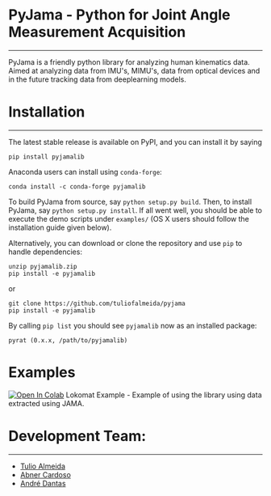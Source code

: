 # PyJama - Python for Joint Angle Measurement Acquisition
---------------------------------------------------------
PyJama is a friendly python library for analyzing human kinematics data. Aimed at analyzing data from IMU's, MIMU's, data from optical devices and in the future tracking data from deeplearning models.

# Installation
--------------

The latest stable release is available on PyPI, and you can install it by saying
```
pip install pyjamalib
```
Anaconda users can install using ``conda-forge``:
```
conda install -c conda-forge pyjamalib
```

To build PyJama from source, say `python setup.py build`.
Then, to install PyJama, say `python setup.py install`.
If all went well, you should be able to execute the demo scripts under `examples/`
(OS X users should follow the installation guide given below).

Alternatively, you can download or clone the repository and use `pip` to handle dependencies:

```
unzip pyjamalib.zip
pip install -e pyjamalib
```
or
```
git clone https://github.com/tuliofalmeida/pyjama
pip install -e pyjamalib
```

By calling `pip list` you should see `pyjamalib` now as an installed package:
```
pyrat (0.x.x, /path/to/pyjamalib)
```

# Examples

[![Open In Colab](https://colab.research.google.com/assets/colab-badge.svg)](https://colab.research.google.com/github/tuliofalmeida/pyjama/blob/main/PyJama_Lokomat_exemple.ipynb) Lokomat Example - Example of using the library using data extracted using JAMA.   


# Development Team:
-------------------

- [Tulio Almeida]
- [Abner Cardoso] 
- [André Dantas]

<!-- Links -->
[Abner Cardoso]:https://github.com/abnr
[Tulio Almeida]:https://github.com/tuliofalmeida
[André Dantas]:https://github.com/lordcobisco


